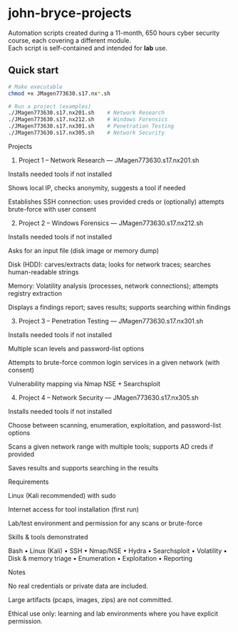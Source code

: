 # john-bryce-projects
Automation scripts created during a 11-month, 650 hours cyber security course, each covering a different module.  
Each script is self-contained and intended for **lab** use.

## Quick start
```bash
# Make executable
chmod +x JMagen773630.s17.nx*.sh

# Run a project (examples)
./JMagen773630.s17.nx201.sh    # Network Research
./JMagen773630.s17.nx212.sh    # Windows Forensics
./JMagen773630.s17.nx301.sh    # Penetration Testing
./JMagen773630.s17.nx305.sh    # Network Security
```

Projects
1) Project 1 – Network Research — JMagen773630.s17.nx201.sh

Installs needed tools if not installed

Shows local IP, checks anonymity, suggests a tool if needed

Establishes SSH connection: uses provided creds or (optionally) attempts brute-force with user consent

2) Project 2 – Windows Forensics — JMagen773630.s17.nx212.sh

Installs needed tools if not installed

Asks for an input file (disk image or memory dump)

Disk (HDD): carves/extracts data; looks for network traces; searches human-readable strings

Memory: Volatility analysis (processes, network connections); attempts registry extraction

Displays a findings report; saves results; supports searching within findings

3) Project 3 – Penetration Testing — JMagen773630.s17.nx301.sh

Installs needed tools if not installed

Multiple scan levels and password-list options

Attempts to brute-force common login services in a given network (with consent)

Vulnerability mapping via Nmap NSE + Searchsploit

4) Project 4 – Network Security — JMagen773630.s17.nx305.sh

Installs needed tools if not installed

Choose between scanning, enumeration, exploitation, and password-list options

Scans a given network range with multiple tools; supports AD creds if provided

Saves results and supports searching in the results

Requirements

Linux (Kali recommended) with sudo

Internet access for tool installation (first run)

Lab/test environment and permission for any scans or brute-force

Skills & tools demonstrated

Bash • Linux (Kali) • SSH • Nmap/NSE • Hydra • Searchsploit • Volatility • Disk & memory triage • Enumeration • Exploitation • Reporting

Notes

No real credentials or private data are included.

Large artifacts (pcaps, images, zips) are not committed.

Ethical use only: learning and lab environments where you have explicit permission.
